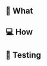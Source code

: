 <!--
  What does this PR add, remove, and/or change?
-->
## :rocket: What

<!--
  How was the change described above implemented?
-->
## :computer: How

<!--
  How have I ensured release and ongoing quality of this change?
-->
## :microscope: Testing
